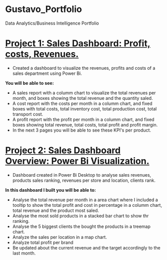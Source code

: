 # Gustavo_Portfolio
Data Analytics/Business Intelligence Portfolio 

# [Project 1: Sales Dashboard: Profit, costs, Revenues.](https://github.com/GustavoAmorimMello/sales_report_POWERBI)

* Created a dashboard to visualize the revenues, profits and costs of a sales department using Power Bi.

**You will be able to see:**
* A sales report with a columm chart to visualize the total revenues per month, and boxes showing the total revenue and the quantity saled.
* A cost report with the costs per month in a columm chart, and fixed boxes with total costs, total inventory cost, total production cost, total transport cost.
* A profit report with the profit per month in a columm chart, and fixed boxes showing total revenue, total costs, total profit and profit margin.
* In the next 3 pages you will be able to see these KPI's per product.

# [Project 2: Sales Dashboard Overview: Power Bi Visualization.](https://github.com/GustavoAmorimMello/Sales_Dashboard_PowerBI)

* Dashboard created in Power Bi Desktop to analyse sales revenues, products sales ranking, revenues per store and location, clients rank. 

**In this dashboard I built you will be able to:**

* Analyse the total revenue per month in a area chart where I included a tooltip to show the total profit and cost in percentage in a columm chart, total revenue and the product most saled. 
* Analyse the most sold products in a stacked bar chart to show thr ranking.
* Analyse the 5 biggest clients the bought the products in a treemap chart.
* Analyze the sales per location in a map chart.
* Analyze total profit per brand
* Be updated about the current revenue and the target accordingly to the last month.
